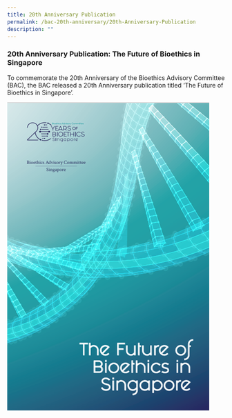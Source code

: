 ```yaml
---
title: 20th Anniversary Publication
permalink: /bac-20th-anniversary/20th-Anniversary-Publication
description: ""
---
```

### **20th Anniversary Publication: The Future of Bioethics in Singapore**

To commemorate the 20th Anniversary of the Bioethics Advisory Committee (BAC), the BAC released a 20th Anniversary publication titled ‘The Future of Bioethics in Singapore’.

![](/images/20th%20Anniversary%20Images/Publication.png)